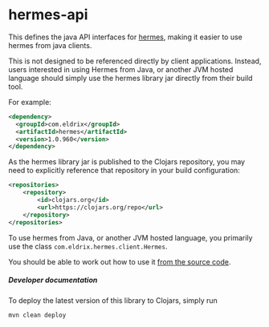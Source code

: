 # hermes-api

This defines the java API interfaces for [hermes](https://github.com/wardle/hermes), making
it easier to use hermes from java clients. 

This is not designed to be referenced directly by client applications. 
Instead, users interested in using Hermes from Java, or another JVM hosted 
language should simply use the hermes library jar directly from their build tool. 

For example:

```xml
<dependency>
  <groupId>com.eldrix</groupId>
  <artifactId>hermes</artifactId>
  <version>1.0.960</version>
</dependency>
```
As the hermes library jar is published to the Clojars repository, you may need
to explicitly reference that repository in your build configuration:

```xml
<repositories>
    <repository>
        <id>clojars.org</id>
        <url>https://clojars.org/repo</url>
    </repository>
</repositories>
```

To use hermes from Java, or another JVM hosted language, you primarily use the
class `com.eldrix.hermes.client.Hermes`. 

You should be able to work out how to use it [from the source code](https://github.com/wardle/hermes-api/blob/main/src/main/java/com/eldrix/hermes/client/Hermes.java).



##### Developer documentation

To deploy the latest version of this library to Clojars, simply run

```shell
mvn clean deploy
```

